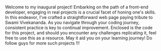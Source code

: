 
Welcome to my inaugural project! Embarking on the path of a front-end developer, engaging in real projects is a crucial facet of honing one's skills. In this endeavor, I've crafted a straightforward web page paying tribute to Swami Vivekananda. As you navigate through your coding journey, consistent practice is key to continual improvement. Enclosed is the code for this project, and should you encounter any challenges replicating it, feel free to use this as a resource. May it aid you on your learning journey!
Do follow guys for more such projects !!!
